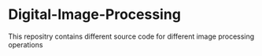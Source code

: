 # Digital-Image-Processing
This repositry contains different source code for different image processing operations
